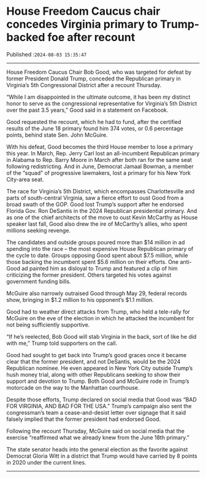 # House Freedom Caucus chair concedes Virginia primary to Trump-backed foe after recount

Published :`2024-08-03 15:35:47`

---

House Freedom Caucus Chair Bob Good, who was targeted for defeat by former President Donald Trump, conceded the Republican primary in Virginia’s 5th Congressional District after a recount Thursday.

“While I am disappointed in the ultimate outcome, it has been my distinct honor to serve as the congressional representative for Virginia’s 5th District over the past 3.5 years,” Good said in a statement on Facebook.

Good requested the recount, which he had to fund, after the certified results of the June 18 primary found him 374 votes, or 0.6 percentage points, behind state Sen. John McGuire.

With his defeat, Good becomes the third House member to lose a primary this year. In March, Rep. Jerry Carl lost an all-incumbent Republican primary in Alabama to Rep. Barry Moore in March after both ran for the same seat following redistricting. And in June, Democrat Jamaal Bowman, a member of the “squad” of progressive lawmakers, lost a primary for his New York City-area seat.

The race for Virginia’s 5th District, which encompasses Charlottesville and parts of south-central Virginia, saw a fierce effort to oust Good from a broad swath of the GOP. Good lost Trump’s support after he endorsed Florida Gov. Ron DeSantis in the 2024 Republican presidential primary. And as one of the chief architects of the move to oust Kevin McCarthy as House speaker last fall, Good also drew the ire of McCarthy’s allies, who spent millions seeking revenge.

The candidates and outside groups poured more than $14 million in ad spending into the race – the most expensive House Republican primary of the cycle to date. Groups opposing Good spent about $7.5 million, while those backing the incumbent spent $5.6 million on their efforts. One anti-Good ad painted him as disloyal to Trump and featured a clip of him criticizing the former president. Others targeted his votes against government funding bills.

McGuire also narrowly outraised Good through May 29, federal records show, bringing in $1.2 million to his opponent’s $1.1 million.

Good had to weather direct attacks from Trump, who held a tele-rally for McGuire on the eve of the election in which he attacked the incumbent for not being sufficiently supportive.

“If he’s reelected, Bob Good will stab Virginia in the back, sort of like he did with me,” Trump told supporters on the call.

Good had sought to get back into Trump’s good graces once it became clear that the former president, and not DeSantis, would be the 2024 Republican nominee. He even appeared in New York City outside Trump’s hush money trial, along with other Republicans seeking to show their support and devotion to Trump. Both Good and McGuire rode in Trump’s motorcade on the way to the Manhattan courthouse.

Despite those efforts, Trump declared on social media that Good was “BAD FOR VIRGINIA, AND BAD FOR THE USA.” Trump’s campaign also sent the congressman’s team a cease-and-desist letter over signage that it said falsely implied that the former president had endorsed Good.

Following the recount Thursday, McGuire said on social media that the exercise “reaffirmed what we already knew from the June 18th primary.”

The state senator heads into the general election as the favorite against Democrat Gloria Witt in a district that Trump would have carried by 8 points in 2020 under the current lines.

---

